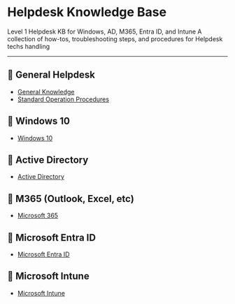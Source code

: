 # Helpdesk Knowledge Base

Level 1 Helpdesk KB for Windows, AD, M365, Entra ID, and Intune
A collection of how-tos, troubleshooting steps, and procedures for Helpdesk techs handling

---

## 📂 General Helpdesk 

- [General Knowledge](./general-helpdesk/readme.md)
- [Standard Operation Procedures](./technician-sops/README.md)
  
## 📂 Windows 10

- [Windows 10](./windows-10)

## 📂 Active Directory 

- [Active Directory](./active-directory)

## 📂 M365 (Outlook, Excel, etc)

- [Microsoft 365](./microsoft-365)

## 📂 Microsoft Entra ID

- [Microsoft Entra ID](./microsoft-entra)

## 📂 Microsoft Intune
- [Microsoft Intune](./microsoft-intune)
